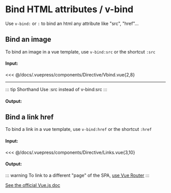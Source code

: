 # Bind HTML attributes / v-bind

Use `v-bind:` or `:` to bind an html any attribute like "src", "href"...

## Bind an image

To bind an image in a vue template, use `v-bind:src` or the shortcut `:src`

#### Input:

<<< @/docs/.vuepress/components/Directive/Vbind.vue{2,8}

---

::: tip Shorthand
Use :src instead of v-bind:src
:::

#### Output:

<Directive-Vbind />

## Bind a link href

To bind a link in a vue template, use `v-bind:href` or the shortcut `:href`

#### Input:

<<< @/docs/.vuepress/components/Directive/Links.vue{3,10}

#### Output:

<Directive-Links />

::: warning
To link to a different "page" of the SPA, <ins>[use Vue Router](/router)</ins>
:::

[See the official Vue.js doc](https://vuejs.org/v2/guide/syntax.html#Arguments)
